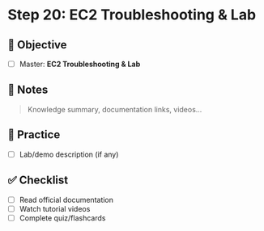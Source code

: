 # Step 20: EC2 Troubleshooting & Lab

## 🎯 Objective
- [ ] Master: **EC2 Troubleshooting & Lab**

## 📘 Notes
> Knowledge summary, documentation links, videos...

## 🧪 Practice
- [ ] Lab/demo description (if any)

## ✅ Checklist
- [ ] Read official documentation
- [ ] Watch tutorial videos
- [ ] Complete quiz/flashcards
